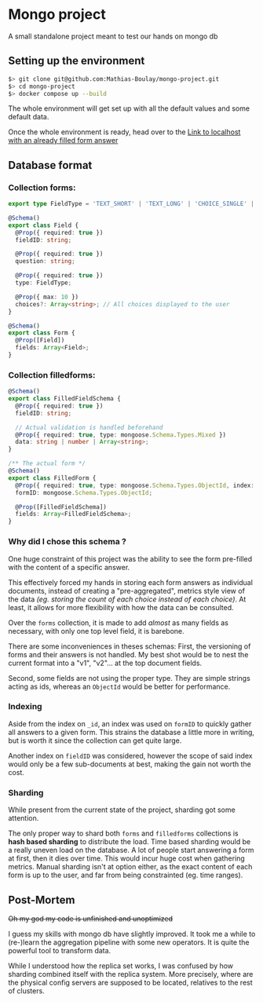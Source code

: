 # Mongo project

A small standalone project meant to test our hands on mongo db

## Setting up the environment

```bash
$> git clone git@github.com:Mathias-Boulay/mongo-project.git
$> cd mongo-project
$> docker compose up --build
```

The whole environment will get set up with all the default values and some default data.

Once the whole environment is ready, head over to the [Link to localhost with an already filled form answer](http://localhost/644e689500049950f9af3cde/644e862c95cdcc99de96900c)

## Database format

### Collection forms:

```ts
export type FieldType = 'TEXT_SHORT' | 'TEXT_LONG' | 'CHOICE_SINGLE' | 'CHOICE_MANY' | 'INTEGER';

@Schema()
export class Field {
  @Prop({ required: true })
  fieldID: string;

  @Prop({ required: true })
  question: string;

  @Prop({ required: true })
  type: FieldType;

  @Prop({ max: 10 })
  choices?: Array<string>; // All choices displayed to the user
}

@Schema()
export class Form {
  @Prop([Field])
  fields: Array<Field>;
}
```

### Collection filledforms:

```ts
@Schema()
export class FilledFieldSchema {
  @Prop({ required: true })
  fieldID: string;

  // Actual validation is handled beforehand
  @Prop({ required: true, type: mongoose.Schema.Types.Mixed })
  data: string | number | Array<string>;
}

/** The actual form */
@Schema()
export class FilledForm {
  @Prop({ required: true, type: mongoose.Schema.Types.ObjectId, index: true })
  formID: mongoose.Schema.Types.ObjectId;

  @Prop([FilledFieldSchema])
  fields: Array<FilledFieldSchema>;
}
```

### Why did I chose this schema ?

One huge constraint of this project was the ability to see the form pre-filled with the content of a specific answer.

This effectively forced my hands in storing each form answers as individual documents, instead of creating a "pre-aggregated", metrics style view of the data _(eg. storing the count of each choice instead of each choice)_.
At least, it allows for more flexibility with how the data can be consulted.

Over the `forms` collection, it is made to add _almost_ as many fields as necessary, with only one top level field, it is barebone.

There are some inconveniences in theses schemas:
First, the versioning of forms and their answers is not handled. My best shot would be to nest the current format into a "v1", "v2"... at the top document fields.

Second, some fields are not using the proper type. They are simple strings acting as ids, whereas an `ObjectId` would be better for performance.

### Indexing

Aside from the index on `_id`, an index was used on `formID` to quickly gather all answers to a given form. This strains the database a little more in writing, but is worth it since the collection can get quite large.

Another index on `fieldID` was considered, however the scope of said index would only be a few sub-documents at best, making the gain not worth the cost.

### Sharding

While present from the current state of the project, sharding got some attention.

The only proper way to shard both `forms` and `filledforms` collections is **hash based sharding** to distribute the load.
Time based sharding would be a really uneven load on the database. A lot of people start answering a form at first, then it dies over time. This would incur huge cost when gathering metrics.
Manual sharding isn't at option either, as the exact content of each form is up to the user, and far from being constrainted (eg. time ranges).

## Post-Mortem

~~Oh my god my code is unfinished and unoptimized~~

I guess my skills with mongo db have slightly improved. It took me a while to (re-)learn the aggregation pipeline with some new operators. It is quite the powerful tool to transform data.

While I understood how the replica set works, I was confused by how sharding combined itself with the replica system. More precisely, where are the physical config servers are supposed to be located, relatives to the rest of clusters.
